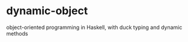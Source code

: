 dynamic-object
==============

object-oriented programming in Haskell, with duck typing and dynamic methods